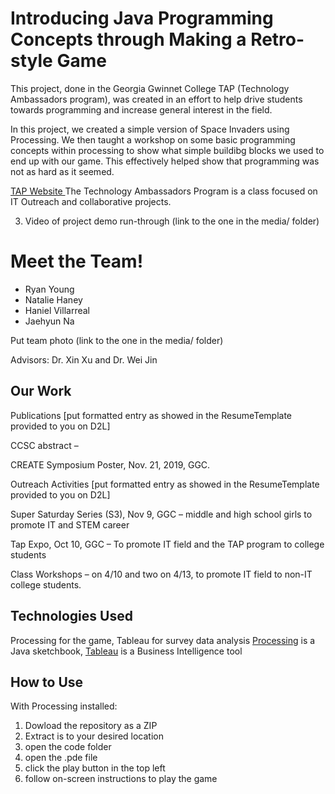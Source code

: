 # Introducing Java Programming Concepts through Making a Retro-style Game

This project, done in the Georgia Gwinnet College TAP (Technology Ambassadors program), was created in an effort to help drive students towards programming and increase general interest in the field.

In this project, we created a simple version of Space Invaders using Processing. We then taught a workshop on some basic programming concepts within processing to show what simple buildibg blocks we used to end up with our game. This effectively helped show that programming was not as hard as it seemed.

[TAP Website ](https://ggc.edu/academics/school-of-science-and-technology/research-internships-service-learning/technology-ambassador-program) The Technology Ambassadors Program is a class focused on IT Outreach and collaborative projects.

3. Video of project demo run-through (link to the one in the media/ folder)

# Meet the Team!

* Ryan Young
* Natalie Haney
* Haniel Villarreal
* Jaehyun Na

Put team photo (link to the one in the media/ folder)

Advisors: Dr. Xin Xu and Dr. Wei Jin

## Our Work

Publications [put formatted entry as showed in the ResumeTemplate provided to you on D2L]

CCSC abstract –

CREATE Symposium Poster, Nov. 21, 2019, GGC.

Outreach Activities [put formatted entry as showed in the ResumeTemplate provided to you on D2L]

Super Saturday Series (S3), Nov 9, GGC – middle and high school girls to promote IT and STEM career

Tap Expo, Oct 10, GGC – To promote IT field and the TAP program to college students

Class Workshops – on 4/10 and two on 4/13, to promote IT field to non-IT college students.

## Technologies Used
Processing for the game, Tableau for survey data analysis
[Processing](https://processing.org/) is a Java sketchbook, [Tableau](https://www.tableau.com/trial/tableau-software?utm_campaign_id=2017049&utm_language=EN&utm_country=USCA&kw=tableau&adgroup=CTX-Brand-Priority-Core-E&adused=ETA&matchtype=e&placement=&d=7013y000000vYhH&cq_cmp=370186750&cq_net=s&cq_plac=&msclkid=26981524b0631c5b97b6717da3aecb8f&gclsrc=ds&gclsrc=ds) is a Business Intelligence tool

## How to Use
With Processing installed:
1. Dowload the repository as a ZIP
2. Extract is to your desired location
3. open the code folder
4. open the .pde file
5. click the play button in the top left
6. follow on-screen instructions to play the game
